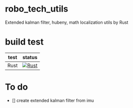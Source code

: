 # robo_tech_utils
Extended kalman filter, hubeny, math localization utils by Rust

# build test
| test | status |
|:--:|:--:|
|Rust|[![Rust](https://github.com/motii8128/robo_tech_utils/actions/workflows/main.yml/badge.svg)](https://github.com/motii8128/robo_tech_utils/actions/workflows/main.yml)|

# To do 
- [] create extended kalman filter from imu
